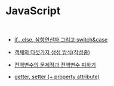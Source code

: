 # JavaScript

<br>

- [if...else, 삼항연산자 그리고 switch&case](https://sunmerrr.github.io/JavaScript/conditional)
  <br>

- [객체의 다섯가지 생성 방식(작성중)](https://sunmerrr.github.io/JavaScript/createObject)
  <br>

- [전역변수의 문제점과 전역변수 피하기](https://sunmerrr.github.io/JavaScript/globalVariable)

- [getter, setter (+ property attribute)](https://sunmerrr.github.io/JavaScript/getterAndSetter)